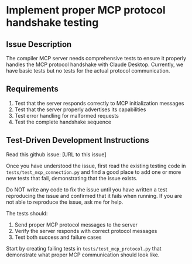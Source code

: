 # Implement proper MCP protocol handshake testing

## Issue Description

The compiler MCP server needs comprehensive tests to ensure it properly handles the MCP protocol handshake with Claude Desktop. Currently, we have basic tests but no tests for the actual protocol communication.

## Requirements

1. Test that the server responds correctly to MCP initialization messages
2. Test that the server properly advertises its capabilities
3. Test error handling for malformed requests
4. Test the complete handshake sequence

## Test-Driven Development Instructions

Read this github issue: [URL to this issue]

Once you have understood the issue, first read the existing testing code in `tests/test_mcp_connection.py` and find a good place to add one or more new tests that fail, demonstrating that the issue exists.

Do NOT write any code to fix the issue until you have written a test reproducing the issue and confirmed that it fails when running. If you are not able to reproduce the issue, ask me for help.

The tests should:

1. Send proper MCP protocol messages to the server
2. Verify the server responds with correct protocol messages
3. Test both success and failure cases

Start by creating failing tests in `tests/test_mcp_protocol.py` that demonstrate what proper MCP communication should look like.

